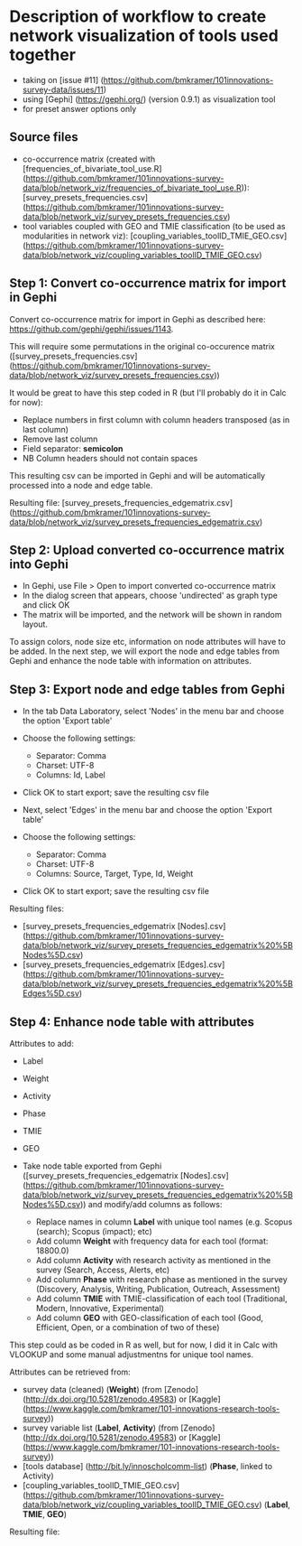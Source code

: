 # Description of workflow to create network visualization of tools used together
- taking on [issue #11] (https://github.com/bmkramer/101innovations-survey-data/issues/11)
- using [Gephi] (https://gephi.org/) (version 0.9.1) as visualization tool
- for preset answer options only

## Source files
- co-occurrence matrix (created with [frequencies_of_bivariate_tool_use.R] (https://github.com/bmkramer/101innovations-survey-data/blob/network_viz/frequencies_of_bivariate_tool_use.R)): [survey_presets_frequencies.csv] (https://github.com/bmkramer/101innovations-survey-data/blob/network_viz/survey_presets_frequencies.csv)
- tool variables coupled with GEO and TMIE classification (to be used as modularities in network viz): [coupling_variables_toolID_TMIE_GEO.csv] (https://github.com/bmkramer/101innovations-survey-data/blob/network_viz/coupling_variables_toolID_TMIE_GEO.csv)

## Step 1: Convert co-occurrence matrix for import in Gephi
Convert co-occurrence matrix for import in Gephi as described here: https://github.com/gephi/gephi/issues/1143.

This will require some permutations in the original co-occurence matrix ([survey_presets_frequencies.csv] (https://github.com/bmkramer/101innovations-survey-data/blob/network_viz/survey_presets_frequencies.csv))

It would be great to have this step coded in R (but I'll probably do it in Calc for now):

- Replace numbers in first column with column headers transposed (as in last column)
- Remove last column
- Field separator: **semicolon** 
- NB Column headers should not contain spaces

This resulting csv can be imported in Gephi and will be automatically processed into a node and edge table.

Resulting file: [survey_presets_frequencies_edgematrix.csv] (https://github.com/bmkramer/101innovations-survey-data/blob/network_viz/survey_presets_frequencies_edgematrix.csv)

## Step 2: Upload converted co-occurrence matrix into Gephi

- In Gephi, use File > Open to import converted co-occurrence matrix
- In the dialog screen that appears, choose 'undirected' as graph type and click OK
- The matrix will be imported, and the network will be shown in random layout. 

To assign colors, node size etc, information on node attributes will have to be added. In the next step, we will export the node and edge tables from Gephi and enhance the node table with information on attributes.

## Step 3: Export node and edge tables from Gephi
- In the tab Data Laboratory, select 'Nodes' in the menu bar and choose the option 'Export table'
- Choose the following settings:
  - Separator: Comma
  - Charset: UTF-8
  - Columns: Id, Label
- Click OK to start export; save the resulting csv file

- Next, select 'Edges' in the menu bar and choose the option 'Export table'  
- Choose the following settings:
  - Separator: Comma
  - Charset: UTF-8
  - Columns: Source, Target, Type, Id, Weight
- Click OK to start export; save the resulting csv file

Resulting files:
- [survey_presets_frequencies_edgematrix [Nodes].csv] (https://github.com/bmkramer/101innovations-survey-data/blob/network_viz/survey_presets_frequencies_edgematrix%20%5BNodes%5D.csv)
- [survey_presets_frequencies_edgematrix [Edges].csv] (https://github.com/bmkramer/101innovations-survey-data/blob/network_viz/survey_presets_frequencies_edgematrix%20%5BEdges%5D.csv)

## Step 4: Enhance node table with attributes 
Attributes to add:
- Label
- Weight
- Activity
- Phase
- TMIE
- GEO

- Take node table exported from Gephi ([survey_presets_frequencies_edgematrix [Nodes].csv] (https://github.com/bmkramer/101innovations-survey-data/blob/network_viz/survey_presets_frequencies_edgematrix%20%5BNodes%5D.csv)) and modify/add columns as follows:
  - Replace names in column **Label** with unique tool names (e.g. Scopus (search); Scopus (impact); etc)
  - Add column **Weight** with frequency data for each tool (format: 18800.0)
  - Add column **Activity** with research activity as mentioned in the survey (Search, Access, Alerts, etc)
  - Add column **Phase** with research phase as mentioned in the survey (Discovery, Analysis, Writing, Publication, Outreach, Assessment)
  - Add column **TMIE** with TMIE-classification of each tool (Traditional, Modern, Innovative, Experimental)
  - Add column **GEO** with GEO-classification of each tool (Good, Efficient, Open, or a combination of two of these)

This step could as be coded in R as well, but for now, I did it in Calc with VLOOKUP and some manual adjustmentns for unique tool names. 

Attributes can be retrieved from:
- survey data (cleaned) (**Weight**) (from [Zenodo] (http://dx.doi.org/10.5281/zenodo.49583) or [Kaggle] (https://www.kaggle.com/bmkramer/101-innovations-research-tools-survey))
- survey variable list (**Label**, **Activity**) (from [Zenodo] (http://dx.doi.org/10.5281/zenodo.49583) or [Kaggle] (https://www.kaggle.com/bmkramer/101-innovations-research-tools-survey))
- [tools database] (http://bit.ly/innoscholcomm-list) (**Phase**, linked to Activity)
- [coupling_variables_toolID_TMIE_GEO.csv] (https://github.com/bmkramer/101innovations-survey-data/blob/network_viz/coupling_variables_toolID_TMIE_GEO.csv) (**Label**, **TMIE**, **GEO**)

Resulting file: 
